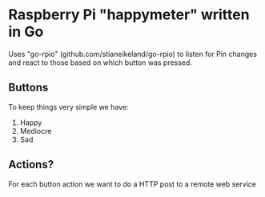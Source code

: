 # Raspberry Pi "happymeter" written in Go

Uses "go-rpio" (github.com/stianeikeland/go-rpio) to listen for Pin changes and 
react to those based on which button was pressed.



## Buttons

To keep things very simple we have:
1. Happy
2. Mediocre
3. Sad


## Actions?

For each button action we want to do a HTTP post to a remote web service

